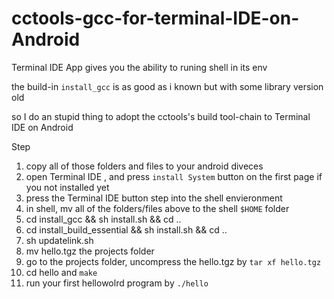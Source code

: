 # cctools-gcc-for-terminal-IDE-on-Android

Terminal IDE App gives you the ability to runing shell in its env

the build-in `install_gcc` is as good as i known but with some library version old

so I do an stupid thing to adopt the cctools's build tool-chain to Terminal IDE on Android

Step

1. copy all of those folders and files to your android diveces
2. open Terminal IDE , and press `install System` button on the first page if you not installed yet
3. press the Terminal IDE button step into the shell envieronment
4. in shell, mv all of the folders/files above to the shell `$HOME` folder
5. cd install_gcc && sh install.sh && cd ..
6. cd install_build_essential && sh install.sh && cd ..
7. sh updatelink.sh
8. mv hello.tgz the projects folder
9. go to the projects folder, uncompress the hello.tgz by `tar xf hello.tgz`
10. cd hello and `make`
11. run your first hellowolrd program by `./hello`
